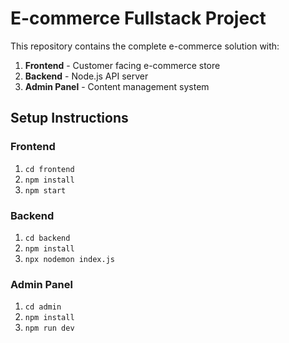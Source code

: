 # E-commerce Fullstack Project

This repository contains the complete e-commerce solution with:

1. **Frontend** - Customer facing e-commerce store
2. **Backend** - Node.js API server
3. **Admin Panel** - Content management system

## Setup Instructions

### Frontend
1. `cd frontend`
2. `npm install`
3. `npm start`

### Backend
1. `cd backend`
2. `npm install`
4. `npx nodemon index.js`

### Admin Panel
1. `cd admin`
2. `npm install`
3. `npm run dev`
